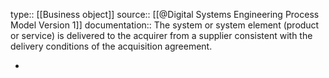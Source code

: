 type:: [[Business object]]
source:: [[@Digital Systems Engineering Process Model Version 1]]
documentation:: The system or system element (product or service) is delivered to the acquirer from a supplier consistent with the delivery conditions of the acquisition agreement.

-